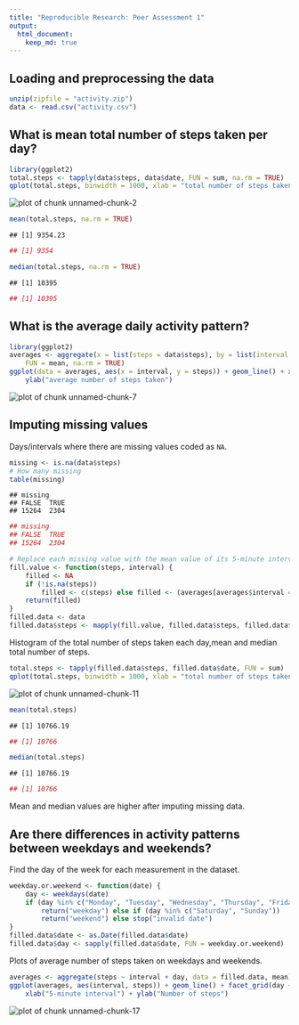 ```yaml
---
title: "Reproducible Research: Peer Assessment 1"
output: 
  html_document:
    keep_md: true
---
```



## Loading and preprocessing the data

```r
unzip(zipfile = "activity.zip")
data <- read.csv("activity.csv")
```



## What is mean total number of steps taken per day?


```r
library(ggplot2)
total.steps <- tapply(data$steps, data$date, FUN = sum, na.rm = TRUE)
qplot(total.steps, binwidth = 1000, xlab = "total number of steps taken per day")
```

![plot of chunk unnamed-chunk-2](figure/unnamed-chunk-2-1.png) 

```r
mean(total.steps, na.rm = TRUE)
```

```
## [1] 9354.23
```

```r
## [1] 9354
```

```r
median(total.steps, na.rm = TRUE)
```

```
## [1] 10395
```

```r
## [1] 10395
```



## What is the average daily activity pattern?

```r
library(ggplot2)
averages <- aggregate(x = list(steps = data$steps), by = list(interval = data$interval), 
    FUN = mean, na.rm = TRUE)
ggplot(data = averages, aes(x = interval, y = steps)) + geom_line() + xlab("5-minute interval") + 
    ylab("average number of steps taken")
```

![plot of chunk unnamed-chunk-7](figure/unnamed-chunk-7-1.png) 




## Imputing missing values

Days/intervals where there are missing values coded as `NA`. 


```r
missing <- is.na(data$steps)
# How many missing
table(missing)
```

```
## missing
## FALSE  TRUE 
## 15264  2304
```

```r
## missing
## FALSE  TRUE 
## 15264  2304
```

```r
# Replace each missing value with the mean value of its 5-minute interval
fill.value <- function(steps, interval) {
    filled <- NA
    if (!is.na(steps)) 
        filled <- c(steps) else filled <- (averages[averages$interval == interval, "steps"])
    return(filled)
}
filled.data <- data
filled.data$steps <- mapply(fill.value, filled.data$steps, filled.data$interval)
```
Histogram of the total number of steps taken each day,mean and median total number of steps.

```r
total.steps <- tapply(filled.data$steps, filled.data$date, FUN = sum)
qplot(total.steps, binwidth = 1000, xlab = "total number of steps taken each day")
```

![plot of chunk unnamed-chunk-11](figure/unnamed-chunk-11-1.png) 

```r
mean(total.steps)
```

```
## [1] 10766.19
```

```r
## [1] 10766
```

```r
median(total.steps)
```

```
## [1] 10766.19
```

```r
## [1] 10766
```
Mean and median values are higher after imputing missing data.


## Are there differences in activity patterns between weekdays and weekends?

Find the day of the week for each measurement in the dataset. 


```r
weekday.or.weekend <- function(date) {
    day <- weekdays(date)
    if (day %in% c("Monday", "Tuesday", "Wednesday", "Thursday", "Friday")) 
        return("weekday") else if (day %in% c("Saturday", "Sunday")) 
        return("weekend") else stop("invalid date")
}
filled.data$date <- as.Date(filled.data$date)
filled.data$day <- sapply(filled.data$date, FUN = weekday.or.weekend)
```
Plots of average number of steps taken on weekdays and weekends.

```r
averages <- aggregate(steps ~ interval + day, data = filled.data, mean)
ggplot(averages, aes(interval, steps)) + geom_line() + facet_grid(day ~ .) + 
    xlab("5-minute interval") + ylab("Number of steps")
```

![plot of chunk unnamed-chunk-17](figure/unnamed-chunk-17-1.png) 

